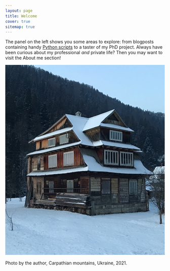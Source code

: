 ```yaml
---
layout: page
title: Welcome
cover: true
sitemap: true
---
```


The panel on the left shows you some areas to explore: from blogposts containing handy [Python scripts](https://renswilderom.github.io/blog/python/) to a taster of my PhD project. Always have been curious about my professional _and_ private life? Then you may want to visit the About me section!

<!-- ![home](/assets/img/home_2.jpeg) -->

<p align="center">
<img src="/assets/img/home_3.jpeg" alt="Carpathian" width="600" height="600" />
</p>

Photo by the author, Carpathian mountains, Ukraine, 2021.
